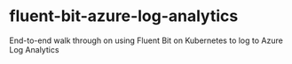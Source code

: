 # fluent-bit-azure-log-analytics
End-to-end walk through on using Fluent Bit on Kubernetes to log to Azure Log Analytics
